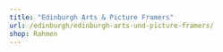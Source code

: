 ```yaml
---
title: "Edinburgh Arts & Picture Framers"
url: /edinburgh/edinburgh-arts-und-picture-framers/
shop: Rahmen
---
```

